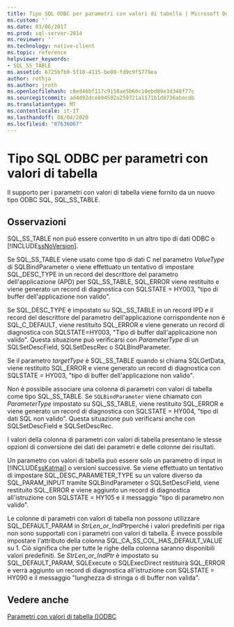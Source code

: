 ```yaml
---
title: Tipo SQL ODBC per parametri con valori di tabella | Microsoft Docs
ms.custom: ''
ms.date: 03/06/2017
ms.prod: sql-server-2014
ms.reviewer: ''
ms.technology: native-client
ms.topic: reference
helpviewer_keywords:
- SQL_SS_TABLE
ms.assetid: 6725bfb9-5f10-4115-be09-fd9c9f5779ea
author: rothja
ms.author: jroth
ms.openlocfilehash: c8ed46bf117c9158ae5b60c10ebd89e3d348f77c
ms.sourcegitcommit: ad4d92dce894592a259721a1571b1d8736abacdb
ms.translationtype: MT
ms.contentlocale: it-IT
ms.lasthandoff: 08/04/2020
ms.locfileid: "87636067"
---
```

# <a name="odbc-sql-type-for-table-valued-parameters"></a>Tipo SQL ODBC per parametri con valori di tabella
  Il supporto per i parametri con valori di tabella viene fornito da un nuovo tipo ODBC SQL, SQL_SS_TABLE.  
  
## <a name="remarks"></a>Osservazioni  
 SQL_SS_TABLE non può essere convertito in un altro tipo di dati ODBC o [!INCLUDE[ssNoVersion](../../includes/ssnoversion-md.md)].  
  
 Se SQL_SS_TABLE viene usato come tipo di dati C nel parametro *ValueType* di SQLBindParameter o viene effettuato un tentativo di impostare SQL_DESC_TYPE in un record del descrittore del parametro dell'applicazione (APD) per SQL_SS_TABLE, SQL_ERROR viene restituito e viene generato un record di diagnostica con SQLSTATE = HY003, "tipo di buffer dell'applicazione non valido".  
  
 Se SQL_DESC_TYPE è impostato su SQL_SS_TABLE in un record IPD e il record del descrittore del parametro dell'applicazione corrispondente non è SQL_C_DEFAULT, viene restituito SQL_ERROR e viene generato un record di diagnostica con SQLSTATE=HY003, "Tipo di buffer dall'applicazione non valido". Questa situazione può verificarsi con *ParameterType* di un SQLSetDescField, SQLSetDescRec o SQLBindParameter.  
  
 Se il parametro *targetType* è SQL_SS_TABLE quando si chiama SQLGetData, viene restituito SQL_ERROR e viene generato un record di diagnostica con SQLSTATE = HY003, "tipo di buffer dell'applicazione non valido".  
  
 Non è possibile associare una colonna di parametri con valori di tabella come tipo SQL_SS_TABLE. Se `SQLBindParameter` viene chiamato con *ParameterType* impostato su SQL_SS_TABLE, viene restituito SQL_ERROR e viene generato un record di diagnostica con SQLSTATE = HY004, "tipo di dati SQL non valido". Questa situazione può verificarsi anche con SQLSetDescField e SQLSetDescRec.  
  
 I valori della colonna di parametri con valori di tabella presentano le stesse opzioni di conversione dei dati dei parametri e delle colonne dei risultati.  
  
 Un parametro con valori di tabella può essere solo un parametro di input in [!INCLUDE[ssKatmai](../../includes/sskatmai-md.md)] o versioni successive. Se viene effettuato un tentativo di impostare SQL_DESC_PARAMETER_TYPE su un valore diverso da SQL_PARAM_INPUT tramite SQLBindParameter o SQLSetDescField, viene restituito SQL_ERROR e viene aggiunto un record di diagnostica all'istruzione con SQLSTATE = HY105 e il messaggio "tipo di parametro non valido".  
  
 Le colonne di parametri con valori di tabella non possono utilizzare SQL_DEFAULT_PARAM in *StrLen_or_IndPtr*perché i valori predefiniti per riga non sono supportati con i parametri con valori di tabella. È invece possibile impostare l'attributo della colonna SQL_CA_SS_COL_HAS_DEFAULT_VALUE su 1. Ciò significa che per tutte le righe della colonna saranno disponibili valori predefiniti. Se *StrLen_or_IndPtr* è impostato su SQL_DEFAULT_PARAM, SQLExecute o SQLExecDirect restituirà SQL_ERROR e verrà aggiunto un record di diagnostica all'istruzione con SQLSTATE = HY090 e il messaggio "lunghezza di stringa o di buffer non valida".  
  
## <a name="see-also"></a>Vedere anche  
 [Parametri con valori di tabella &#40;&#41;ODBC](table-valued-parameters-odbc.md)  
  
  

